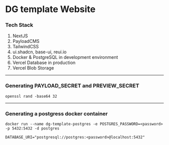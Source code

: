 # DG template Website

### Tech Stack
1. NextJS
2. PayloadCMS
3. TailwindCSS
4. ui.shadcn, base-ui, reui.io
5. Docker & PostgreSQL in development environment
6. Vercel Database in production
7. Vercel Blob Storage

---

### Generating PAYLOAD_SECRET and PREVIEW_SECRET
```
openssl rand -base64 32
```

---

### Generating a postgress docker container
```
docker run --name dg-template-postgres -e POSTGRES_PASSWORD=<password> -p 5432:5432 -d postgres
```
```
DATABASE_URI="postgresql://postgres:<password>@localhost:5432"
```

